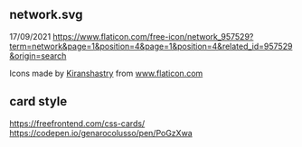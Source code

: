 ## network.svg
17/09/2021
https://www.flaticon.com/free-icon/network_957529?term=network&page=1&position=4&page=1&position=4&related_id=957529&origin=search
<div>Icons made by <a href="" title="Kiranshastry">Kiranshastry</a> from <a href="https://www.flaticon.com/" title="Flaticon">www.flaticon.com</a></div>

## card style
https://freefrontend.com/css-cards/
https://codepen.io/genarocolusso/pen/PoGzXwa
